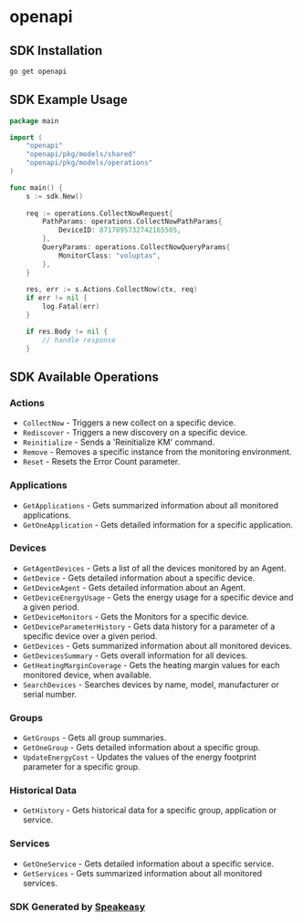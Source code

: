 # openapi

<!-- Start SDK Installation -->
## SDK Installation

```bash
go get openapi
```
<!-- End SDK Installation -->

## SDK Example Usage
<!-- Start SDK Example Usage -->
```go
package main

import (
    "openapi"
    "openapi/pkg/models/shared"
    "openapi/pkg/models/operations"
)

func main() {
    s := sdk.New()
    
    req := operations.CollectNowRequest{
        PathParams: operations.CollectNowPathParams{
            DeviceID: 8717895732742165505,
        },
        QueryParams: operations.CollectNowQueryParams{
            MonitorClass: "voluptas",
        },
    }
    
    res, err := s.Actions.CollectNow(ctx, req)
    if err != nil {
        log.Fatal(err)
    }

    if res.Body != nil {
        // handle response
    }
```
<!-- End SDK Example Usage -->

<!-- Start SDK Available Operations -->
## SDK Available Operations

### Actions

* `CollectNow` - Triggers a new collect on a specific device.
* `Rediscover` - Triggers a new discovery on a specific device.
* `Reinitialize` - Sends a 'Reinitialize KM' command.
* `Remove` - Removes a specific instance from the monitoring environment.
* `Reset` - Resets the Error Count parameter.

### Applications

* `GetApplications` - Gets summarized information about all monitored applications.
* `GetOneApplication` - Gets detailed information for a specific application.

### Devices

* `GetAgentDevices` - Gets a list of all the devices monitored by an Agent.
* `GetDevice` - Gets detailed information about a specific device.
* `GetDeviceAgent` - Gets detailed information about an Agent.
* `GetDeviceEnergyUsage` - Gets the energy usage for a specific device and a given period.
* `GetDeviceMonitors` - Gets the Monitors for a specific device.
* `GetDeviceParameterHistory` - Gets data history for a parameter of a specific device over a given period.
* `GetDevices` - Gets summarized information about all monitored devices.
* `GetDevicesSummary` - Gets overall information for all devices.
* `GetHeatingMarginCoverage` - Gets the heating margin values for each monitored device, when available.
* `SearchDevices` - Searches devices by name, model, manufacturer or serial number.

### Groups

* `GetGroups` - Gets all group summaries.
* `GetOneGroup` - Gets detailed information about a specific group.
* `UpdateEnergyCost` - Updates the values of the energy footprint parameter for a specific group.

### Historical Data

* `GetHistory` - Gets historical data for a specific group, application or service.

### Services

* `GetOneService` - Gets detailed information about a specific service.
* `GetServices` - Gets summarized information about all monitored services.

<!-- End SDK Available Operations -->

### SDK Generated by [Speakeasy](https://docs.speakeasyapi.dev/docs/using-speakeasy/client-sdks)
